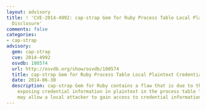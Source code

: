```yaml
---
layout: advisory
title: ! 'CVE-2014-4992: cap-strap Gem for Ruby Process Table Local Plaintext Credential
  Disclosure'
comments: false
categories:
- cap-strap
advisory:
  gem: cap-strap
  cve: 2014-4992
  osvdb: 108574
  url: http://osvdb.org/show/osvdb/108574
  title: cap-strap Gem for Ruby Process Table Local Plaintext Credential Disclosure
  date: 2014-06-30
  description: cap-strap Gem for Ruby contains a flaw that is due to the application
    exposing credential information in plaintext in the process table listing. This
    may allow a local attacker to gain access to credential information.
---
```

